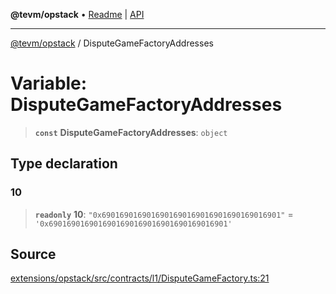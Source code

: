 **@tevm/opstack** • [Readme](../README.md) \| [API](../globals.md)

***

[@tevm/opstack](../README.md) / DisputeGameFactoryAddresses

# Variable: DisputeGameFactoryAddresses

> **`const`** **DisputeGameFactoryAddresses**: `object`

## Type declaration

### 10

> **`readonly`** **10**: `"0x6901690169016901690169016901690169016901"` = `'0x6901690169016901690169016901690169016901'`

## Source

[extensions/opstack/src/contracts/l1/DisputeGameFactory.ts:21](https://github.com/evmts/tevm-monorepo/blob/main/extensions/opstack/src/contracts/l1/DisputeGameFactory.ts#L21)
